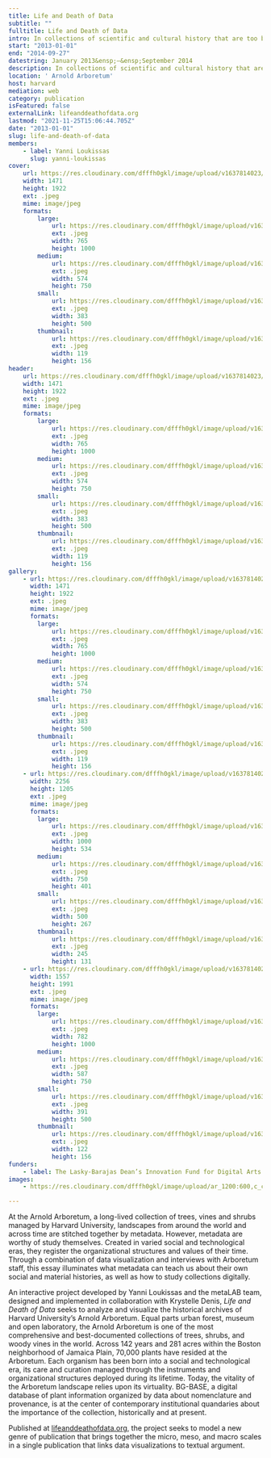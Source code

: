 ```yaml
---
title: Life and Death of Data
subtitle: ""
fulltitle: Life and Death of Data
intro: In collections of scientific and cultural history that are too big to see, metadata act as virtual handles for rare and delicate artifacts from the past.
start: "2013-01-01"
end: "2014-09-27"
datestring: January 2013&ensp;–&ensp;September 2014
description: In collections of scientific and cultural history that are too big to see, metadata act as virtual handles for rare and delicate artifacts from the past.
location: ' Arnold Arboretum'
host: harvard
mediation: web
category: publication
isFeatured: false
externalLink: lifeanddeathofdata.org
lastmod: "2021-11-25T15:06:44.705Z"
date: "2013-01-01"
slug: life-and-death-of-data
members:
    - label: Yanni Loukissas
      slug: yanni-loukissas
cover:
    url: https://res.cloudinary.com/dfffh0gkl/image/upload/v1637814023/lifeanddeath1_d9d3579681.jpg
    width: 1471
    height: 1922
    ext: .jpeg
    mime: image/jpeg
    formats:
        large:
            url: https://res.cloudinary.com/dfffh0gkl/image/upload/v1637814024/large_lifeanddeath1_d9d3579681.jpg
            ext: .jpeg
            width: 765
            height: 1000
        medium:
            url: https://res.cloudinary.com/dfffh0gkl/image/upload/v1637814024/medium_lifeanddeath1_d9d3579681.jpg
            ext: .jpeg
            width: 574
            height: 750
        small:
            url: https://res.cloudinary.com/dfffh0gkl/image/upload/v1637814024/small_lifeanddeath1_d9d3579681.jpg
            ext: .jpeg
            width: 383
            height: 500
        thumbnail:
            url: https://res.cloudinary.com/dfffh0gkl/image/upload/v1637814024/thumbnail_lifeanddeath1_d9d3579681.jpg
            ext: .jpeg
            width: 119
            height: 156
header:
    url: https://res.cloudinary.com/dfffh0gkl/image/upload/v1637814023/lifeanddeath1_d9d3579681.jpg
    width: 1471
    height: 1922
    ext: .jpeg
    mime: image/jpeg
    formats:
        large:
            url: https://res.cloudinary.com/dfffh0gkl/image/upload/v1637814024/large_lifeanddeath1_d9d3579681.jpg
            ext: .jpeg
            width: 765
            height: 1000
        medium:
            url: https://res.cloudinary.com/dfffh0gkl/image/upload/v1637814024/medium_lifeanddeath1_d9d3579681.jpg
            ext: .jpeg
            width: 574
            height: 750
        small:
            url: https://res.cloudinary.com/dfffh0gkl/image/upload/v1637814024/small_lifeanddeath1_d9d3579681.jpg
            ext: .jpeg
            width: 383
            height: 500
        thumbnail:
            url: https://res.cloudinary.com/dfffh0gkl/image/upload/v1637814024/thumbnail_lifeanddeath1_d9d3579681.jpg
            ext: .jpeg
            width: 119
            height: 156
gallery:
    - url: https://res.cloudinary.com/dfffh0gkl/image/upload/v1637814023/lifeanddeath1_d9d3579681.jpg
      width: 1471
      height: 1922
      ext: .jpeg
      mime: image/jpeg
      formats:
        large:
            url: https://res.cloudinary.com/dfffh0gkl/image/upload/v1637814024/large_lifeanddeath1_d9d3579681.jpg
            ext: .jpeg
            width: 765
            height: 1000
        medium:
            url: https://res.cloudinary.com/dfffh0gkl/image/upload/v1637814024/medium_lifeanddeath1_d9d3579681.jpg
            ext: .jpeg
            width: 574
            height: 750
        small:
            url: https://res.cloudinary.com/dfffh0gkl/image/upload/v1637814024/small_lifeanddeath1_d9d3579681.jpg
            ext: .jpeg
            width: 383
            height: 500
        thumbnail:
            url: https://res.cloudinary.com/dfffh0gkl/image/upload/v1637814024/thumbnail_lifeanddeath1_d9d3579681.jpg
            ext: .jpeg
            width: 119
            height: 156
    - url: https://res.cloudinary.com/dfffh0gkl/image/upload/v1637814023/lifeanddeath2_234c25d3ce.jpg
      width: 2256
      height: 1205
      ext: .jpeg
      mime: image/jpeg
      formats:
        large:
            url: https://res.cloudinary.com/dfffh0gkl/image/upload/v1637814024/large_lifeanddeath2_234c25d3ce.jpg
            ext: .jpeg
            width: 1000
            height: 534
        medium:
            url: https://res.cloudinary.com/dfffh0gkl/image/upload/v1637814024/medium_lifeanddeath2_234c25d3ce.jpg
            ext: .jpeg
            width: 750
            height: 401
        small:
            url: https://res.cloudinary.com/dfffh0gkl/image/upload/v1637814025/small_lifeanddeath2_234c25d3ce.jpg
            ext: .jpeg
            width: 500
            height: 267
        thumbnail:
            url: https://res.cloudinary.com/dfffh0gkl/image/upload/v1637814023/thumbnail_lifeanddeath2_234c25d3ce.jpg
            ext: .jpeg
            width: 245
            height: 131
    - url: https://res.cloudinary.com/dfffh0gkl/image/upload/v1637814023/lifeanddeath3_74d61defe6.jpg
      width: 1557
      height: 1991
      ext: .jpeg
      mime: image/jpeg
      formats:
        large:
            url: https://res.cloudinary.com/dfffh0gkl/image/upload/v1637814024/large_lifeanddeath3_74d61defe6.jpg
            ext: .jpeg
            width: 782
            height: 1000
        medium:
            url: https://res.cloudinary.com/dfffh0gkl/image/upload/v1637814024/medium_lifeanddeath3_74d61defe6.jpg
            ext: .jpeg
            width: 587
            height: 750
        small:
            url: https://res.cloudinary.com/dfffh0gkl/image/upload/v1637814024/small_lifeanddeath3_74d61defe6.jpg
            ext: .jpeg
            width: 391
            height: 500
        thumbnail:
            url: https://res.cloudinary.com/dfffh0gkl/image/upload/v1637814023/thumbnail_lifeanddeath3_74d61defe6.jpg
            ext: .jpeg
            width: 122
            height: 156
funders:
    - label: The Lasky-Barajas Dean’s Innovation Fund for Digital Arts and Humanities
images:
    - https://res.cloudinary.com/dfffh0gkl/image/upload/ar_1200:600,c_crop/c_limit,h_1200,w_600/v1637814023/lifeanddeath1_d9d3579681.jpg

---
```

At the Arnold Arboretum, a long-lived collection of trees, vines and shrubs managed by Harvard University, landscapes from around the world and across time are stitched together by metadata. However, metadata are worthy of study themselves. Created in varied social and technological eras, they register the organizational structures and values of their time. Through a combination of data visualization and interviews with Arboretum staff, this essay illuminates what metadata can teach us about their own social and material histories, as well as how to study collections digitally.

An interactive project developed by Yanni Loukissas and the metaLAB team, designed and implemented in collaboration with Krystelle Denis, *Life and Death of Data* seeks to analyze and visualize the historical archives of Harvard University’s Arnold Arboretum. Equal parts urban forest, museum and open laboratory, the Arnold Arboretum is one of the most comprehensive and best-documented collections of trees, shrubs, and woody vines in the world. Across 142 years and 281 acres within the Boston neighborhood of Jamaica Plain, 70,000 plants have resided at the Arboretum. Each organism has been born into a social and technological era, its care and curation managed through the instruments and organizational structures deployed during its lifetime. Today, the vitality of the Arboretum landscape relies upon its virtuality. BG-BASE, a digital database of plant information organized by data about nomenclature and provenance, is at the center of contemporary institutional quandaries about the importance of the collection, historically and at present.

Published at [lifeanddeathofdata.org](http://lifeanddeathofdata.org/), the project seeks to model a new genre of publication that brings together the micro, meso, and macro scales in a single publication that links data visualizations to textual argument.